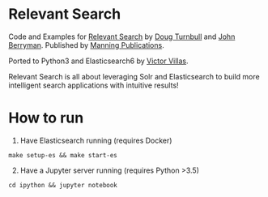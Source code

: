# Relevant Search

Code and Examples for [Relevant Search](http://manning.com/turnbull) by [Doug
Turnbull](http://github.com/softwaredoug) and [John
Berryman](http://github.com/jnbrymn). Published by [Manning
Publications](http://manning.com).

Ported to Python3 and Elasticsearch6 by [Victor
Villas](https://github.com/villasv).

Relevant Search is all about leveraging Solr and Elasticsearch to build more
intelligent search applications with intuitive results!

# How to run

1. Have Elasticsearch running (requires Docker)
  ```
  make setup-es && make start-es
  ```

2. Have a Jupyter server running (requires Python >3.5)
  ```
  cd ipython && jupyter notebook
  ```
